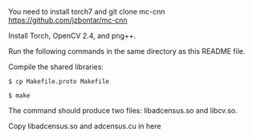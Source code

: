 You need to install torch7 and git clone mc-cnn https://github.com/jzbontar/mc-cnn

Install Torch, OpenCV 2.4, and png++.

Run the following commands in the same directory as this README file.

Compile the shared libraries:

```
$ cp Makefile.proto Makefile

$ make
```

The command should produce two files: libadcensus.so and libcv.so.

Copy libadcensus.so and adcensus.cu in here
